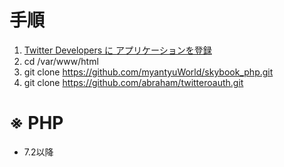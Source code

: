 # 手順

1. [Twitter Developers に アプリケーションを登録](https://developer.twitter.com/en)
1. cd /var/www/html
1. git clone https://github.com/myantyuWorld/skybook_php.git
1. git clone https://github.com/abraham/twitteroauth.git

# ※ PHP
* 7.2以降
